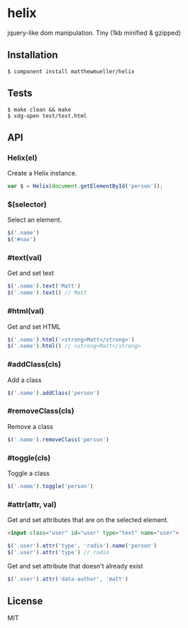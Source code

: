 # helix

  jquery-like dom manipulation. Tiny (1kb minified & gzipped)

## Installation

    $ component install matthewmueller/helix

## Tests

    $ make clean && make
    $ xdg-open test/test.html

## API

### Helix(el)

Create a Helix instance.

```js
var $ = Helix(document.getElementById('person'));
```

### $(selector)

Select an element.

```js
$('.name')
$('#nav')
```

### #text(val)

Get and set text

```js
$('.name').text('Matt')
$('.name').text() // Matt
```

### #html(val)

Get and set HTML

```js
$('.name').html('<strong>Matt</strong>')
$('.name').html() // <strong>Matt</strong>
```

### #addClass(cls)

Add a class

```js
$('.name').addClass('person')
```

### #removeClass(cls)

Remove a class

```js
$('.name').removeClass('person')
```

### #toggle(cls)

Toggle a class

```js
$('.name').toggle('person')
```

### #attr(attr, val)

Get and set attributes that are on the selected element.

```html
<input class="user" id="user" type="text" name="user">
```

```js
$('.user').attr('type', 'radio').name('person')
$('.user').attr('type') // radio
```

Get and set attribute that doesn't already exist

```js
$('.user').attr('data-author', 'matt')
```

## License

  MIT
